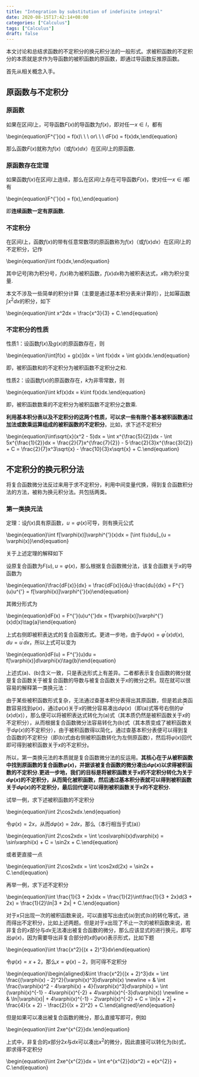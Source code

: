```yaml
---
title: "Integration by substitution of indefinite integral"
date: 2020-08-15T17:42:14+08:00
categories: ["Calculus"]
tags: ["Calculus"]
draft: false
---
```


本文讨论和总结求函数的不定积分的换元积分法的一般形式。求被积函数的不定积分的本质就是求作为导函数的被积函数的原函数，即通过导函数反推原函数。

首先从相关概念入手。

## **原函数与不定积分**

### **原函数**

如果在区间$I$上，可导函数$F(x)$的导函数为$f(x)$，即对任一$x \in I$，都有

\begin{equation}F^{'}(x) = f(x)\ \ \ or\ \ \ dF(x) = f(x)dx,\end{equation}

那么函数$F(x)$就称为$f(x)$（或$f(x)dx$）在区间$I$上的原函数.

### **原函数存在定理**

如果函数$f(x)$在区间$I$上连续，那么在区间$I$上存在可导函数$F(x)$，使对任一$x \in I$都有

\begin{equation}F^{'}(x) = f(x),\end{equation}

即**连续函数一定有原函数.**

### **不定积分**

在区间$I$上，函数$f(x)$的带有任意常数项的原函数称为$f(x)$（或$f(x)dx$）在区间$I$上的不定积分，记作

\begin{equation}\int f(x)dx,\end{equation}

其中记号$\int$称为积分号，$f(x)$称为被积函数，$f(x)dx$称为被积表达式，$x$称为积分变量.

本文不涉及一些简单的积分计算（主要是通过基本积分表来计算的），比如幂函数$\int x^2dx$的积分，如下

\begin{equation}\int x^2dx = \frac{x^3}{3} + C.\end{equation}

### **不定积分的性质**

性质1：设函数$f(x)$及$g(x)$的原函数存在，则

\begin{equation}\int[f(x) + g(x)]dx = \int f(x)dx + \int g(x)dx.\end{equation}

即，被积函数和的不定积分为被积函数不定积分之和.

性质2：设函数$f(x)$的原函数存在，$k$为非零常数，则

\begin{equation}\int kf(x)dx = k\int f(x)dx.\end{equation}

即，被积函数数乘的不定积分为被积函数不定积分之数乘.

**利用基本积分表以及不定积分的这两个性质，可以求一些有限个基本被积函数通过加法或数乘运算组成的被积函数的不定积分**。比如，求下述不定积分

\begin{equation}\int\sqrt{x}(x^2 - 5)dx = \int x^{\frac{5}{2}}dx - \int 5x^{\frac{1}{2}}dx = \frac{2}{7}x^{\frac{7}{2}} - 5·\frac{2}{3}x^{\frac{3}{2}} + C = \frac{2}{7}x^3\sqrt{x} - \frac{10}{3}x\sqrt{x} + C.\end{equation}

## **不定积分的换元积分法**

将复合函数微分法反过来用于求不定积分，利用中间变量代换，得到复合函数积分法的方法，被称为换元积分法。共包括两类。

### **第一类换元法**

定理：设$f(x)$具有原函数，$u = \varphi(x)$可导，则有换元公式

\begin{equation}\int f[\varphi(x)]\varphi^{'}(x)dx = [\int f(u)du]_{u = \varphi(x)}\end{equation}

关于上述定理的解释如下

设原复合函数为$F(u),u = \varphi(x)$，那么根据复合函数微分法，该复合函数关于$x$的导函数为

\begin{equation}\frac{dF(x)}{dx} = \frac{dF(x)}{du}·\frac{du}{dx} = F^{'}(u)u^{'} = f[\varphi(x)]\varphi^{'}(x)\end{equation}

其微分形式为

\begin{equation}dF(x) = F^{'}(u)u^{'}dx = f[\varphi(x)]\varphi^{'}(x)d(x)\tag{a}\end{equation}

上式右侧即被积表达式的复合函数形式。更进一步地，由于$d\varphi(x) = \varphi^{'}(x)d(x),du = u^{'}dx$，所以上式可以变为

\begin{equation}dF(u) = F^{'}(u)du = f[\varphi(x)]d\varphi(x)\tag{b}\end{equation}

上述式(a)、(b)含义一致，只是表达形式上有差异。二者都表示复合函数的微分就是复合函数关于被复合函数的导数与被复合函数关于$x$的微分之积。现在就可以很容易的解释第一类换元法：

由于某些被积函数形式复杂，无法通过查基本积分表得出其原函数，但是若此类函数容易找到$\varphi(x)$，通过$\varphi(x)$关于$x$的微分容易凑出$d\varphi(x)$（即(a)式等号右侧的$\varphi^{'}(x)d(x)$），那么便可以将被积表达式转化为(a)式（其本质仍然是被积函数关于$x$的不定积分），从而根据复合函数微分法容易转化为(b)式（其本质变成了被积函数关于$d\varphi(x)$的不定积分），由于被积函数得以简化，通过查基本积分表便可以得到复合函数的不定积分（即(b)式由右侧被积函数转化为左侧原函数），然后将$\varphi(x)$回代即可得到被积函数关于$x$的不定积分。

所以，第一类换元法的本质就是复合函数微分法的反运用。**其核心在于从被积函数中找到原函数的复合函数$\varphi(x)$，并据该被复合函数的微分凑出$d\varphi(x)$以求得被积函数的不定积分.更进一步地，我们的目标是将被积函数关于$x$的不定积分转化为关于$d\varphi(x)$的不定积分，从而简化被积函数，然后通过基本积分表就可以得到被积函数关于$d\varphi(x)$的不定积分，最后回代便可以得到被积函数关于$x$的不定积分.**

试举一例，求下述被积函数的不定积分

\begin{equation}\int 2\cos2xdx.\end{equation}

令$\varphi(x) = 2x$，从而$d\varphi(x) = 2dx$，那么（本行相当于式(a)）

\begin{equation}\int 2\cos2xdx = \int \cos\varphi(x)d\varphi(x) = \sin\varphi(x) + C = \sin2x + C.\end{equation}

或者更直接一点

\begin{equation}\int 2\cos2xdx = \int \cos2xd(2x) = \sin2x + C.\end{equation}

再举一例，求下述不定积分

\begin{equation}\int \frac{1}{3 + 2x}dx = \frac{1}{2}\int\frac{1}{3 + 2x}d(3 + 2x) = \frac{1}{2}\ln|3 + 2x| + C.\end{equation}

对于$x$只出现一次的被积函数来说，可以直接写出由式(a)到式(b)的转化等式，进而得出不定积分，比如上述两题。但是对于$x$出现了不止一次的被积函数来说，若非复合的$x$部分与$dx$无法凑出被复合函数的微分，那么应该显式的进行换元，即写出$\varphi(x)$，因为需要导出非复合部分的$x$的$\varphi(x)$表示形式，比如下题

\begin{equation}\int \frac{x^2}{(x + 2)^3}dx\end{equation}

令$\varphi(x) = x + 2$，那么$x = \varphi(x) - 2$，则可得不定积分

\begin{equation}\begin{aligned}&\int \frac{x^2}{(x + 2)^3}dx = \int \frac{(\varphi(x) - 2)^2}{\varphi(x)^3}d\varphi(x) \newline = & \int \frac{\varphi(x)^2 - 4\varphi(x) + 4}{\varphi(x)^3}d\varphi(x) = \int (\varphi(x)^{-1} - 4\varphi(x)^{-2} + 4\varphi(x)^{-3}d\varphi(x)) \newline = & \ln|\varphi(x)| + 4\varphi(x)^{-1} - 2\varphi(x)^{-2} + C = \ln|x + 2| + \frac{4}{x + 2} - \frac{2}{(x + 2)^2} + C.\end{aligned}\end{equation}

但是如果可以凑出被复合函数的微分，那么直接写即可，例如

\begin{equation}\int 2xe^{x^{2}}dx.\end{equation}

上式中，非复合的$x$部分$2x$与$dx$可以凑出$x^2$的微分，因此直接可以转化为(b)式，即求得不定积分

\begin{equation}\int 2xe^{x^{2}}dx = \int e^{x^{2}}d(x^2) = e{x^{2}} + C.\end{equation}
